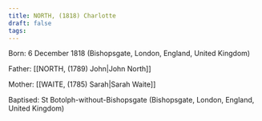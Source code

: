 ```yaml
---
title: NORTH, (1818) Charlotte
draft: false
tags:
---
```

Born: 6 December 1818 (Bishopsgate, London, England, United Kingdom)

Father: [[NORTH, (1789) John|John North]]

Mother: [[WAITE, (1785) Sarah|Sarah Waite]]

Baptised: St Botolph-without-Bishopsgate (Bishopsgate, London, England, United Kingdom)